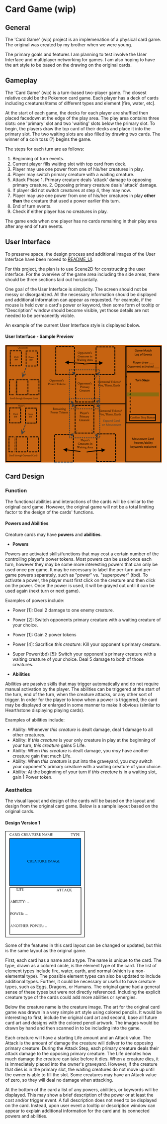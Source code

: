 # Card Game (wip)
## General
The 'Card Game' (wip) project is an implemenation of a physical card game. The original was created by my brother when we were young.

The primary goals and features I am planning to test involve the User Interface and multiplayer networking for games. I am also hoping to have the art style to be based on the drawing on the original cards.

## Gameplay

The 'Card Game' (wip) is a turn-based two-player game. The closest relative could be the Pokemon card game. Each player has a deck of cards including creatures/items of different types and element [fire, water, etc].

At the start of each game, the decks for each player are shuffled then placed facedown at the edge of the play area. The play area contains three slots: one 'primary' slot and two 'waiting' slots below the primary slot. To begin, the players draw the top card of their decks and place it into the primary slot. The two waiting slots are also filled by drawing two cards. The winner of a coin toss (?) begins the game.



The steps for each turn are as follows:

  1. Beginning of turn events.
  2. Current player fills waiting slot with top card from deck.
  3. Player may use one power from one of his/her creatures in play.
  4. Player may switch primary creature with a waiting creature.
  5. Attack Phase
    1. Primary creature deals 'attack' damage to opposing primary creature.
    2. Opposing primary creature deals 'attack' damage.
  6. If player did not switch creatures at step 4, they may now.
  7. Player may use one power from one of his/her creatures in play **other than** the creature that used a power earlier this turn.
  8. End of turn events.
  9. Check if either player has no creatures in play.

The game ends when one player has no cards remaining in their play area after any end of turn events.

## User Interface

To preserve space, the design process and additional images of the User Interface have been moved to [README_UI](README_UI.md).

For this project, the plan is to use Scene2D for constructing the user interface. For the overview of the game area including the side areas, there should be three sections laid out horizontally.

One goal of the User Interface is simplicity. The screen should not be messy or disorganized. All the necessary information should be displayed and additional information can appear as requested. For example, if the mouse is held over a card's power or keyword, then some form of tooltip or "Description" window should become visible, yet those details are not needed to be permanently visible.

An example of the current User Interface style is displayed below.

#### User Interface - Sample Preview
<img src="screenshots/cardgame-infographic-4.png" alt="Card Game sample view layout version 4" width="512"/>

## Card Design

### Function

The functional abilities and interactions of the cards will be similar to the original card game. However, the original game will not be a total limiting factor to the design of the cards' functions.

#### Powers and Abilities
Creature cards may have **powers** and **abilities**.

  * **Powers**

  Powers are activated skills/functions that may cost a certain number of the controlling player's power tokens. Most powers can be used once each turn, however they may be some more interesting powers that can only be used once per game. It may be necessary to label the per-turn and per-game powers separately, such as "power" vs. "superpower" (tbd). To activate a power, the player must first click on the creature and then click on the power. Once the power is used, it will be grayed out until it can be used again (next turn or next game).

  Examples of powers include:
   * Power [1]: Deal 2 damage to one enemy creature.
   * Power [2]: Switch opponents primary creature with a waiting creature of your choice.
   * Power [1]: Gain 2 power tokens
   * Power [4]: Sacrifice *this creature*: Kill your opponent's primary creature.
   * Super Power(tbd) [5]: Switch your opponent's primary creature with a waiting creature of your choice. Deal 5 damage to both of those creatures.
   

  * **Abilities**

  Abilities are passive skills that may trigger automatically and do not require manual activation by the player. The abilities can be triggered at the start of the turn, end of the turn, when the creature attacks, or any other sort of trigger. In order for the player to know when a power is triggered, the card may be displayed or enlarged in some manner to make it obvious (similar to Hearthstone displaying playing cards).

  Examples of abilities include:
   * Ability: Whenever *this creature* is dealt damage, deal 1 damage to all other creatures.
   * Ability: If *this creature* is your only creature in play at the beginning of your turn, *this creature* gains 5 Life.
   * Ability: When *this creature* is dealt damage, you *may* have another creature gain that much Life.
   * Ability: When *this creature* is put into the graveyard, you *may* switch your opponent's primary creature with a waiting creature of your choice.
   * Ability: At the beginning of your turn if *this creature* is in a waiting slot, gain 1 Power token.


### Aesthetics

The visual layout and design of the cards will be based on the layout and design from the original card game. Below is a sample layout based on the original cards.

#### Design Version 1
<img src="screenshots/card-design-1.png" alt="Card Design version 1" width="256"/>

Some of the features in this card layout can be changed or updated, but this is the same layout as the original game.

First, each card has a name and a type. The name is unique to the card. The type, drawn as a colored circle, is the element type of the card. The list of element types include fire, water, earth, and normal (which is a non-elemental type). The possible element types can also be updated to include additional types. Further, it could be necessary or useful to have creature types, such as Eggs, Dragons, or Humans. The original game had a general sense of these types but were not directly referenced. Including the explicit creature type of the cards could add more abilities or synergies.

Below the creature name is the creature image. The art for the original card game was drawn in a very simple art style using colored pencils. It would be interesting to first, include the original card art and second, base all future card art and designs with the colored pencil artwork. The  images would be drawn by hand and then scanned in to be including into the game.

Each creature will have a starting Life amount and an Attack value. The Attack is the amount of damage the creature will deliver to the opposing primary creature. During the Attack Step, each primary creature deals their attack damage to the opposing primary creature. The Life denotes how much damage the creature can take before it dies. When a creature dies, it is immediately placed into the owner's graveyard. However, if the creature that dies is in the primary slot, the waiting creatures do not move up until the owner is able to fill the slot. Some creatures may have an Attack value of zero, so they will deal no damage when attacking.

At the bottom of the card a list of any powers, abilities, or keywords will be displayed. This may show a brief description of the power or at least the cost and/or trigger event. A full description does not need to be displayed on the card. Instead, upon user event a tooltip or description window can appear to explain additional information for the card and its connected powers and abilities.
